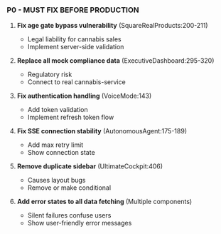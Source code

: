 ### P0 - MUST FIX BEFORE PRODUCTION

1. **Fix age gate bypass vulnerability** (SquareRealProducts:200-211)
   - Legal liability for cannabis sales
   - Implement server-side validation

2. **Replace all mock compliance data** (ExecutiveDashboard:295-320)
   - Regulatory risk
   - Connect to real cannabis-service

3. **Fix authentication handling** (VoiceMode:143)
   - Add token validation
   - Implement refresh token flow

4. **Fix SSE connection stability** (AutonomousAgent:175-189)
   - Add max retry limit
   - Show connection state

5. **Remove duplicate sidebar** (UltimateCockpit:406)
   - Causes layout bugs
   - Remove or make conditional

6. **Add error states to all data fetching** (Multiple components)
   - Silent failures confuse users
   - Show user-friendly error messages
